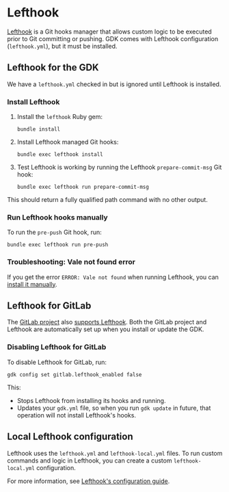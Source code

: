 # Lefthook

[Lefthook](https://github.com/evilmartians/lefthook) is a Git hooks manager that allows
custom logic to be executed prior to Git committing or pushing. GDK comes with
Lefthook configuration (`lefthook.yml`), but it must be installed.

## Lefthook for the GDK

We have a `lefthook.yml` checked in but is ignored until Lefthook is installed.

### Install Lefthook

1. Install the `lefthook` Ruby gem:

   ```shell
   bundle install
   ```

1. Install Lefthook managed Git hooks:

   ```shell
   bundle exec lefthook install
   ```

1. Test Lefthook is working by running the Lefthook `prepare-commit-msg` Git hook:

   ```shell
   bundle exec lefthook run prepare-commit-msg
   ```

This should return a fully qualified path command with no other output.

### Run Lefthook hooks manually

To run the `pre-push` Git hook, run:

   ```shell
   bundle exec lefthook run pre-push
   ```

### Troubleshooting: Vale not found error

If you get the error `ERROR: Vale not found` when running Lefthook, you can
[install it manually](https://docs.gitlab.com/ee/development/documentation/testing.html#install-linters).

## Lefthook for GitLab

The [GitLab project](https://gitlab.com/gitlab-org/gitlab) also [supports Lefthook](https://gitlab.com/gitlab-org/gitlab/-/blob/master/lefthook.yml). Both the GitLab project and Lefthook are automatically set up when you install or update the GDK.

### Disabling Lefthook for GitLab

To disable Lefthook for GitLab, run:

```shell
gdk config set gitlab.lefthook_enabled false
```

This:

- Stops Lefthook from installing its hooks and running.
- Updates your `gdk.yml` file, so when you run `gdk update` in future, that operation will not install Lefthook's hooks.

## Local Lefthook configuration

Lefthook uses the `lefthook.yml` and `lefthook-local.yml` files. To run custom commands and logic in Lefthook, you can create a custom `lefthook-local.yml` configuration.

For more information, see [Lefthook's configuration guide](https://github.com/evilmartians/lefthook/blob/master/docs/configuration.md).
